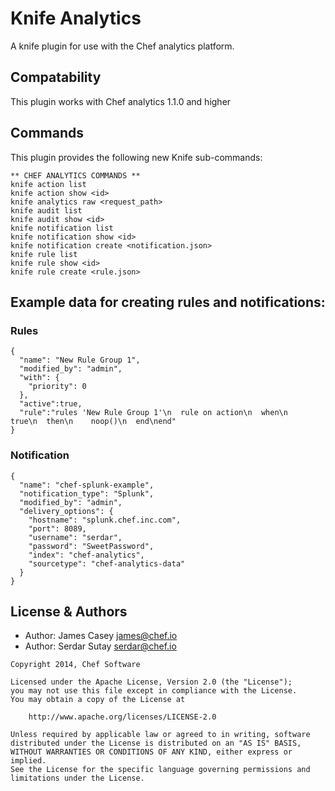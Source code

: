 # Knife Analytics

A knife plugin for use with the Chef analytics platform.

## Compatability
This plugin works with Chef analytics 1.1.0 and higher

## Commands
This plugin provides the following new Knife sub-commands:

```
** CHEF ANALYTICS COMMANDS **
knife action list
knife action show <id>
knife analytics raw <request_path>
knife audit list
knife audit show <id>
knife notification list
knife notification show <id>
knife notification create <notification.json>
knife rule list
knife rule show <id>
knife rule create <rule.json>
```

## Example data for creating rules and notifications:

### Rules
```
{
  "name": "New Rule Group 1",
  "modified_by": "admin",
  "with": {
    "priority": 0
  },
  "active":true,
  "rule":"rules 'New Rule Group 1'\n  rule on action\n  when\n    true\n  then\n    noop()\n  end\nend"
}
```

### Notification
```
{
  "name": "chef-splunk-example",
  "notification_type": "Splunk",
  "modified_by": "admin",
  "delivery_options": {
    "hostname": "splunk.chef.inc.com",
    "port": 8089,
    "username": "serdar",
    "password": "SweetPassword",
    "index": "chef-analytics",
    "sourcetype": "chef-analytics-data"
  }
}
```

License & Authors
-----------------
- Author: James Casey  <james@chef.io>
- Author: Serdar Sutay <serdar@chef.io>

```text
Copyright 2014, Chef Software

Licensed under the Apache License, Version 2.0 (the "License");
you may not use this file except in compliance with the License.
You may obtain a copy of the License at

    http://www.apache.org/licenses/LICENSE-2.0

Unless required by applicable law or agreed to in writing, software
distributed under the License is distributed on an "AS IS" BASIS,
WITHOUT WARRANTIES OR CONDITIONS OF ANY KIND, either express or implied.
See the License for the specific language governing permissions and
limitations under the License.
```
